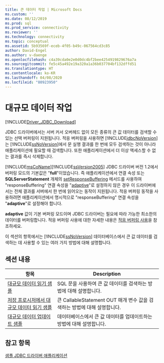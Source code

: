 ```yaml
---
title: 큰 데이터 작업 | Microsoft Docs
ms.custom: ''
ms.date: 08/12/2019
ms.prod: sql
ms.prod_service: connectivity
ms.reviewer: ''
ms.technology: connectivity
ms.topic: conceptual
ms.assetid: 5b93569f-eceb-4f05-b49c-067564cd3c85
author: David-Engel
ms.author: v-daenge
ms.openlocfilehash: c4a39cda0e2e0d0dc4bf2bee4254919829676a7a
ms.sourcegitcommit: fe5c45a492e19a320a1a36b037704bf132dffd51
ms.translationtype: HT
ms.contentlocale: ko-KR
ms.lasthandoff: 04/08/2020
ms.locfileid: "80923950"
---
```

# <a name="working-with-large-data"></a>대규모 데이터 작업

[!INCLUDE[Driver_JDBC_Download](../../includes/driver_jdbc_download.md)]

JDBC 드라이버에서는 서버 커서 오버헤드 없이 모든 종류의 큰 값 데이터를 검색할 수 있는 선택 버퍼링이 지원됩니다. 적응 버퍼링을 사용하면 [!INCLUDE[jdbcNoVersion](../../includes/jdbcnoversion_md.md)]는 [!INCLUDE[ssNoVersion](../../includes/ssnoversion-md.md)]에서 문 실행 결과를 한 번에 모두 검색하는 것이 아니라 애플리케이션에 필요할 때 검색합니다. 또한 애플리케이션에서 더 이상 액세스할 수 없는 결과를 즉시 삭제합니다.

[!INCLUDE[msCoName](../../includes/msconame_md.md)][!INCLUDE[ssVersion2005](../../includes/ssversion2005-md.md)] JDBC 드라이버 버전 1.2에서 버퍼링 모드의 기본값은 "**full**"이었습니다. 즉 애플리케이션에서 연결 속성 또는 **SQLServerStatement** 개체의 [setResponseBuffering](../../connect/jdbc/reference/setresponsebuffering-method-sqlserverstatement.md) 메서드를 사용하여 "responseBuffering" 연결 속성을 "[adaptive](../../connect/jdbc/reference/sqlserverstatement-class.md)"로 설정하지 않은 경우 이 드라이버에서는 전체 결과를 서버에서 한 번에 읽어오는 동작이 지원됩니다. 적응 버퍼링 동작을 사용하려면 애플리케이션에서 명시적으로 "responseBuffering" 연결 속성을 "**adaptive**"로 설정해야 합니다.  
  
**adaptive** 값이 기본 버퍼링 모드이며 JDBC 드라이버는 필요에 따라 가능한 최소한의 데이터를 버퍼링합니다. 적응 버퍼링 사용에 대한 자세한 내용은 [적응 버퍼링 사용](../../connect/jdbc/using-adaptive-buffering.md)을 참조하세요.  
  
 이 섹션의 항목에서는 [!INCLUDE[ssNoVersion](../../includes/ssnoversion-md.md)] 데이터베이스에서 큰 값 데이터를 검색하는 데 사용할 수 있는 여러 가지 방법에 대해 설명합니다.  
  
## <a name="in-this-section"></a>섹션 내용  
  
| 항목                                                                                                                      | Description                                                              |
| -------------------------------------------------------------------------------------------------------------------------- | ------------------------------------------------------------------------ |
| [대규모 데이터 읽기 샘플](../../connect/jdbc/reading-large-data-sample.md)                                               | SQL 문을 사용하여 큰 값 데이터를 검색하는 방법에 대해 설명합니다.       |
| [저장 프로시저에서 대규모 데이터 읽기 샘플](../../connect/jdbc/reading-large-data-with-stored-procedures-sample.md) | 큰 CallableStatement OUT 매개 변수 값을 검색하는 방법에 대해 설명합니다. |
| [대규모 데이터 업데이트 샘플](../../connect/jdbc/updating-large-data-sample.md)                                             | 데이터베이스에서 큰 값 데이터를 업데이트하는 방법에 대해 설명합니다.                |
  
## <a name="see-also"></a>참고 항목

[샘플 JDBC 드라이버 애플리케이션](../../connect/jdbc/sample-jdbc-driver-applications.md)  
